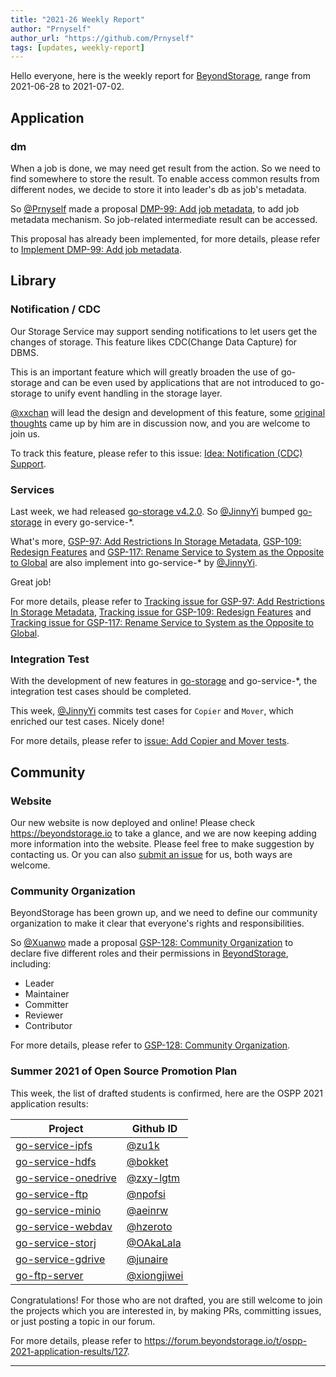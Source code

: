 ```yaml
---
title: "2021-26 Weekly Report"
author: "Prnyself"
author_url: "https://github.com/Prnyself"
tags: [updates, weekly-report]
---
```


Hello everyone, here is the weekly report for [BeyondStorage], range from 2021-06-28 to 2021-07-02.

## Application

### dm

When a job is done, we may need get result from the action. So we need to find somewhere to store the result.
To enable access common results from different nodes, we decide to store it into leader's db as job's metadata.

So [@Prnyself] made a proposal [DMP-99: Add job metadata](https://github.com/beyondstorage/dm/pull/99),
to add job metadata mechanism. So job-related intermediate result can be accessed.

This proposal has already been implemented, for more details, please refer to
[Implement DMP-99: Add job metadata](https://github.com/beyondstorage/dm/pull/104).

## Library

### Notification / CDC

Our Storage Service may support sending notifications to let users get the changes of storage.
This feature likes CDC(Change Data Capture) for DBMS.

This is an important feature which will greatly broaden the use of go-storage 
and can be even used by applications that are not introduced to go-storage to unify event handling in the storage layer.

[@xxchan] will lead the design and development of this feature, 
some [original thoughts](https://github.com/beyondstorage/specs/issues/65#issuecomment-871201444) 
came up by him are in discussion now, and you are welcome to join us. 

To track this feature, please refer
to this issue: [Idea: Notification (CDC) Support](https://github.com/beyondstorage/specs/issues/65).

### Services

Last week, we had released [go-storage v4.2.0](https://github.com/beyondstorage/go-storage/releases/tag/v4.2.0).
So [@JinnyYi] bumped [go-storage] in every go-service-*.

What's more, [GSP-97: Add Restrictions In Storage Metadata](https://github.com/beyondstorage/specs/pull/97), 
[GSP-109: Redesign Features](https://github.com/beyondstorage/specs/pull/109) and 
[GSP-117: Rename Service to System as the Opposite to Global](https://github.com/beyondstorage/specs/pull/117) 
are also implement into go-service-* by [@JinnyYi].

Great job!

For more details, please refer
to [Tracking issue for GSP-97: Add Restrictions In Storage Metadata](https://github.com/beyondstorage/go-storage/issues/599),
[Tracking issue for GSP-109: Redesign Features](https://github.com/beyondstorage/go-storage/issues/603) and
[Tracking issue for GSP-117: Rename Service to System as the Opposite to Global](https://github.com/beyondstorage/go-storage/issues/604).

### Integration Test

With the development of new features in [go-storage] and go-service-*, the integration test cases should be completed.

This week, [@JinnyYi] commits test cases for `Copier` and `Mover`, which enriched our test cases. Nicely done!

For more details, please refer to [issue: Add Copier and Mover tests](https://github.com/beyondstorage/go-integration-test/issues/26).

## Community

### Website

Our new website is now deployed and online! Please check <https://beyondstorage.io> to take a glance, 
and we are now keeping adding more information into the website. Please feel free to make suggestion by contacting us.
Or you can also [submit an issue](https://github.com/beyondstorage/site/issues) for us, both ways are welcome.

### Community Organization

BeyondStorage has been grown up, and we need to define our community organization 
to make it clear that everyone's rights and responsibilities.

So [@Xuanwo] made a proposal [GSP-128: Community Organization](https://github.com/beyondstorage/specs/blob/master/rfcs/128-community-organization.md)
to declare five different roles and their permissions in [BeyondStorage], including:

- Leader
- Maintainer
- Committer
- Reviewer
- Contributor

For more details, please refer to [GSP-128: Community Organization](https://github.com/beyondstorage/specs/pull/128).

### Summer 2021 of Open Source Promotion Plan

This week, the list of drafted students is confirmed, here are the OSPP 2021 application results:

| Project | Github ID |
| - | - |
| [go-service-ipfs](https://github.com/beyondstorage/go-service-ipfs) | [@zu1k](https://github.com/zu1k) |
| [go-service-hdfs](https://github.com/beyondstorage/go-service-hdfs) | [@bokket](https://github.com/bokket) |
| [go-service-onedrive](https://github.com/beyondstorage/go-service-onedrive) | [@zxy-lgtm](https://github.com/zxy-lgtm) |
| [go-service-ftp](https://github.com/beyondstorage/go-service-ftp) | [@npofsi](https://github.com/npofsi) |
| [go-service-minio](https://github.com/beyondstorage/go-service-minio) | [@aeinrw](https://github.com/aeinrw) |
| [go-service-webdav](https://github.com/beyondstorage/go-service-webdav) | [@hzeroto](https://github.com/hzeroto) |
| [go-service-storj](https://github.com/beyondstorage/go-service-storj) | [@OAkaLala](https://github.com/OAkaLala) |
| [go-service-gdrive](https://github.com/beyondstorage/go-service-gdrive) | [@junaire](https://github.com/junaire) |
| [go-ftp-server](https://github.com/beyondstorage/go-ftp-server) | [@xiongjiwei](https://github.com/xiongjiwei) |

Congratulations! For those who are not drafted, you are still welcome to join the projects which you are interested in, 
by making PRs, committing issues, or just posting a topic in our forum.

For more details, please refer to <https://forum.beyondstorage.io/t/ospp-2021-application-results/127>.

---

[BeyondStorage]: https://beyondstorage.io

[go-storage]: https://github.com/beyondstorage/go-storage

[@JinnyYi]: https://github.com/JinnyYi

[@Prnyself]: https://github.com/Prnyself

[@Xuanwo]: https://github.com/Xuanwo

[@xxchan]: https://github.com/xxchan
